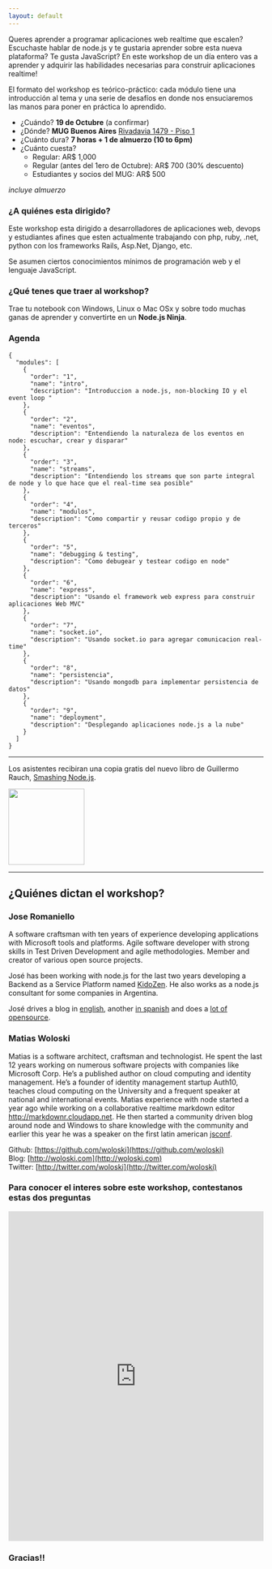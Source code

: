 ```yaml
--- 
layout: default
---
```


Queres aprender a programar aplicaciones web realtime que escalen? Escuchaste hablar de node.js y te gustaria aprender sobre esta nueva plataforma? Te gusta JavaScript? En este workshop de un día entero vas a aprender y adquirir las habilidades necesarias para construir aplicaciones realtime!


El formato del workshop es teórico-práctico: cada módulo tiene una introducción al tema y una serie de desafíos en donde nos ensuciaremos las manos para poner en práctica lo aprendido.

* ¿Cuándo? **19 de Octubre** (a confirmar)
* ¿Dónde? **MUG Buenos Aires** [Rivadavia 1479 - Piso 1](https://maps.google.com/?ll=-34.60891,-58.387444&spn=0.002245,0.00327&t=h&z=19)
* ¿Cuánto dura? **7 horas + 1 de almuerzo (10 to 6pm)**
* ¿Cuánto cuesta?
    +  Regular: AR$ 1,000
    +  Regular (antes del 1ero de Octubre): AR$ 700 (30% descuento)
    +  Estudiantes y socios del MUG: AR$ 500

_incluye almuerzo_

### ¿A quiénes esta dirigido?

Este workshop esta dirigido a desarrolladores de aplicaciones web, devops y estudiantes afines que esten actualmente trabajando con php, ruby, .net, python con los frameworks Rails, Asp.Net, Django, etc.

Se asumen ciertos conocimientos mínimos de programación web y el lenguaje JavaScript.

### ¿Qué tenes que traer al workshop?

Trae tu notebook con Windows, Linux o Mac OSx y sobre todo muchas ganas de aprender y convertirte en un **Node.js Ninja**.

### Agenda


    {
      "modules": [
        {
          "order": "1",
          "name": "intro",
          "description": "Introduccion a node.js, non-blocking IO y el event loop "
        },
        {
          "order": "2",
          "name": "eventos",
          "description": "Entendiendo la naturaleza de los eventos en node: escuchar, crear y disparar"
        },
        {
          "order": "3",
          "name": "streams",
          "description": "Entendiendo los streams que son parte integral de node y lo que hace que el real-time sea posible"
        },
        {
          "order": "4",
          "name": "modulos",
          "description": "Como compartir y reusar codigo propio y de terceros"
        },
        {
          "order": "5",
          "name": "debugging & testing",
          "description": "Como debugear y testear codigo en node"
        },
        {
          "order": "6",
          "name": "express",
          "description": "Usando el framework web express para construir aplicaciones Web MVC"
        },
        {
          "order": "7",
          "name": "socket.io",
          "description": "Usando socket.io para agregar comunicacion real-time"
        },
        {
          "order": "8",
          "name": "persistencia",
          "description": "Usando mongodb para implementar persistencia de datos"
        },
        {
          "order": "9",
          "name": "deployment",
          "description": "Desplegando aplicaciones node.js a la nube"
        }
      ]
    }


---

Los asistentes recibiran una copia gratis del nuevo libro de Guillermo Rauch, [Smashing Node.js](http://smashingnode.com/). 

<a href="http://smashingnode.com/"><img src="http://markdownr.blob.core.windows.net/images/385175533.png" width="150" /></a>

---

## ¿Quiénes dictan el workshop?

### Jose Romaniello

A software craftsman with ten years of experience developing applications with Microsoft tools and platforms. Agile software developer with strong skills in Test Driven Development and agile methodologies. Member and creator of various open source projects. 

José has been working with node.js for the last two years developing a Backend as a Service Platform named [KidoZen](http://kidozen.com). He also works as a node.js consultant for some companies in Argentina.

José drives a blog in [english](http://joseoncode.com), another [in spanish](http://es.joseoncode.com) and does a [lot of opensource](https://github.com/jfromaniello).

### Matias Woloski

Matias is a software architect, craftsman and technologist. He spent the last 12 years working on numerous software projects with companies like Microsoft Corp. He’s a published author on cloud computing and identity management. He’s a founder of identity management startup Auth10, teaches cloud computing on the University and a frequent speaker at national and international events. 
Matias experience with node started a year ago while working on a collaborative realtime markdown editor http://markdownr.cloudapp.net. He then started a community driven blog around node and Windows to share knowledge with the community and earlier this year he was a speaker on the first latin american [jsconf](http://jsconf.com.ar/).

Github: [https://github.com/woloski](https://github.com/woloski)  
Blog: [http://woloski.com](http://woloski.com)  
Twitter: [http://twitter.com/woloski](http://twitter.com/woloski)  

### Para conocer el interes sobre este workshop, contestanos estas dos preguntas

<iframe frameborder="0" width="100%" height="650" scrolling="no" style="overflow-y: hidden; border:0;" allowtransparency="true" src="http://2741599.polldaddy.com/s/node-js-buenos-aires-workshop?iframe=1"><a href="http://2741599.polldaddy.com/s/node-js-buenos-aires-workshop">View Survey</a></iframe>


<br/>

### Gracias!!